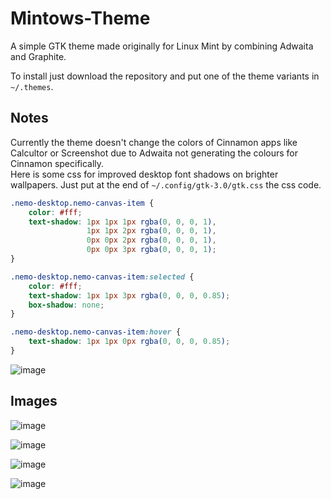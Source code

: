 # Mintows-Theme
A simple GTK theme made originally for Linux Mint by combining Adwaita and Graphite.  

To install just download the repository and put one of the theme variants in `~/.themes`.

## Notes
Currently the theme doesn't change the colors of Cinnamon apps like Calcultor or Screenshot due to Adwaita not generating the colours for Cinnamon specifically.  
Here is some css for improved desktop font shadows on brighter wallpapers. Just put at the end of `~/.config/gtk-3.0/gtk.css` the css code.
```css
.nemo-desktop.nemo-canvas-item {
    color: #fff;
    text-shadow: 1px 1px 1px rgba(0, 0, 0, 1),
                 1px 1px 2px rgba(0, 0, 0, 1),
                 0px 0px 2px rgba(0, 0, 0, 1),
                 0px 0px 3px rgba(0, 0, 0, 1);
}

.nemo-desktop.nemo-canvas-item:selected {
    color: #fff;
    text-shadow: 1px 1px 3px rgba(0, 0, 0, 0.85);
    box-shadow: none;
}

.nemo-desktop.nemo-canvas-item:hover {
    text-shadow: 1px 1px 0px rgba(0, 0, 0, 0.85);
}
```
![image](https://github.com/user-attachments/assets/3a04d3f6-923f-43d2-9fb4-0322c5bca4cb)

## Images
![image](https://github.com/user-attachments/assets/7d40e79a-b468-4890-8b92-bcdc1fa380f5)

![image](https://github.com/user-attachments/assets/3c143177-75d2-44dd-b80a-8f1e9c34ea81)

![image](https://github.com/user-attachments/assets/9d496e30-9eec-4f45-8de5-c7a5e490a02b)

![image](https://github.com/user-attachments/assets/7eac57e8-8e64-4429-b16f-8dc5630a1433)
